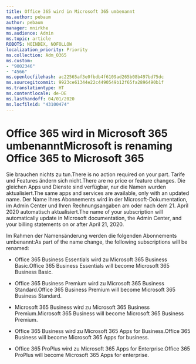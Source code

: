 ```yaml
---
title: Office 365 wird in Microsoft 365 umbenannt
ms.author: pebaum
author: pebaum
manager: mnirkhe
ms.audience: Admin
ms.topic: article
ROBOTS: NOINDEX, NOFOLLOW
localization_priority: Priority
ms.collection: Adm_O365
ms.custom:
- "9002346"
- "4566"
ms.openlocfilehash: ac22565af3e0fbdb4f6109ad265b08b497bd75dc
ms.sourcegitcommit: 9923ce61344e22c4490549b12f65fa2896490b1f
ms.translationtype: HT
ms.contentlocale: de-DE
ms.lasthandoff: 04/01/2020
ms.locfileid: "43100474"
---
```

# <a name="microsoft-is-renaming-office-365-to-microsoft-365"></a><span data-ttu-id="4a87d-102">Office 365 wird in Microsoft 365 umbenannt</span><span class="sxs-lookup"><span data-stu-id="4a87d-102">Microsoft is renaming Office 365 to Microsoft 365</span></span>

<span data-ttu-id="4a87d-103">Sie brauchen nichts zu tun.</span><span class="sxs-lookup"><span data-stu-id="4a87d-103">There is no action required on your part.</span></span> <span data-ttu-id="4a87d-104">Tarife und Features ändern sich nicht.</span><span class="sxs-lookup"><span data-stu-id="4a87d-104">There are no price or feature changes.</span></span> <span data-ttu-id="4a87d-105">Die gleichen Apps und Dienste sind verfügbar, nur die Namen wurden aktualisiert.</span><span class="sxs-lookup"><span data-stu-id="4a87d-105">The same apps and services are available, only with an updated name.</span></span> <span data-ttu-id="4a87d-106">Der Name Ihres Abonnements wird in der Microsoft-Dokumentation, im Admin Center und Ihren Rechnungsangaben am oder nach dem 21. April 2020 automatisch aktualisiert.</span><span class="sxs-lookup"><span data-stu-id="4a87d-106">The name of your subscription will automatically update in Microsoft documentation, the Admin Center, and your billing statements on or after April 21, 2020.</span></span>

<span data-ttu-id="4a87d-107">Im Rahmen der Namensänderung werden die folgenden Abonnements umbenannt:</span><span class="sxs-lookup"><span data-stu-id="4a87d-107">As part of the name change, the following subscriptions will be renamed:</span></span>

- <span data-ttu-id="4a87d-108">Office 365 Business Essentials wird zu Microsoft 365 Business Basic.</span><span class="sxs-lookup"><span data-stu-id="4a87d-108">Office 365 Business Essentials will become Microsoft 365 Business Basic.</span></span>

- <span data-ttu-id="4a87d-109">Office 365 Business Premium wird zu Microsoft 365 Business Standard.</span><span class="sxs-lookup"><span data-stu-id="4a87d-109">Office 365 Business Premium will become Microsoft 365 Business Standard.</span></span>

- <span data-ttu-id="4a87d-110">Microsoft 365 Business wird zu Microsoft 365 Business Premium.</span><span class="sxs-lookup"><span data-stu-id="4a87d-110">Microsoft 365 Business will become Microsoft 365 Business Premium.</span></span>

- <span data-ttu-id="4a87d-111">Office 365 Business wird zu Microsoft 365 Apps for Business.</span><span class="sxs-lookup"><span data-stu-id="4a87d-111">Office 365 Business will become Microsoft 365 Apps for business.</span></span>

- <span data-ttu-id="4a87d-112">Office 365 ProPlus wird zu Microsoft 365 Apps for Enterprise.</span><span class="sxs-lookup"><span data-stu-id="4a87d-112">Office 365 ProPlus will become Microsoft 365 Apps for enterprise.</span></span>
